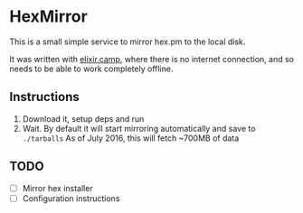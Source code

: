 # HexMirror

This is a small simple service to mirror hex.pm to the local disk.

It was written with [elixir.camp](http://elxiir.camp), where there is no internet connection, and so needs to be able to work completely offline.

## Instructions

1. Download it, setup deps and run
2. Wait. By default it will start mirroring automatically and save to `./tarballs` As of July 2016, this will fetch ~700MB of data

## TODO
* [ ] Mirror hex installer
* [ ] Configuration instructions

